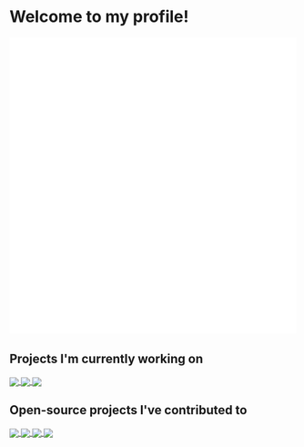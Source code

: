 # Welcome to my profile!

![Metrics](github-metrics.svg)

## Projects I'm currently working on

<a href="https://github.com/rickyc0626/neo-dashboard">
  <img align="center" src="https://github-readme-stats-rickyc0626.vercel.app/api/pin?username=rickyc0626&repo=neo-dashboard&theme=dark&border_color=333333" />
</a>
<a href="https://github.com/rickyc0626/skwash">
  <img align="center" src="https://github-readme-stats-rickyc0626.vercel.app/api/pin?username=rickyc0626&repo=skwash&theme=dark&border_color=333333" />
</a>
<a href="https://github.com/rickyc0626/vibrainium">
  <img align="center" src="https://github-readme-stats-rickyc0626.vercel.app/api/pin?username=rickyc0626&repo=vibrainium&theme=dark&border_color=333333" />
</a>

## Open-source projects I've contributed to

<a href="https://github.com/discourse/discourse">
  <img align="center" src="https://github-readme-stats-rickyc0626.vercel.app/api/pin?username=discourse&repo=discourse&theme=dark&border_color=333333" />
</a>
<a href="https://github.com/discourse/discourse-data-explorer">
  <img align="center" src="https://github-readme-stats-rickyc0626.vercel.app/api/pin?username=discourse&repo=discourse-data-explorer&theme=dark&border_color=333333" />
</a>
<a href="https://github.com/manimcommunity/manim">
  <img align="center" src="https://github-readme-stats-rickyc0626.vercel.app/api/pin?username=manimcommunity&repo=manim&theme=dark&border_color=333333" />
</a>
<a href="https://github.com/questdb/questdb">
  <img align="center" src="https://github-readme-stats-rickyc0626.vercel.app/api/pin?username=questdb&repo=questdb&theme=dark&border_color=333333" />
</a>
